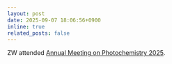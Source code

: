 ```yaml
---
layout: post
date: 2025-09-07 18:06:56+0900
inline: true
related_posts: false
---
```


ZW attended [Annual Meeting on Photochemistry 2025](https://photochemistry.jp/2025/english.html).